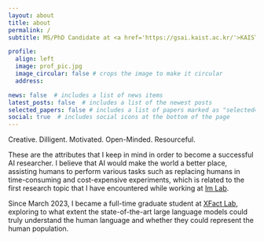 ```yaml
---
layout: about
title: about
permalink: /
subtitle: MS/PhD Candidate at <a href='https://gsai.kaist.ac.kr/'>KAIST AI</a>

profile:
  align: left
  image: prof_pic.jpg
  image_circular: false # crops the image to make it circular
  address: 

news: false  # includes a list of news items
latest_posts: false  # includes a list of the newest posts
selected_papers: false # includes a list of papers marked as "selected={true}"
social: true  # includes social icons at the bottom of the page
---
```


Creative. Dilligent. Motivated. Open-Minded. Resourceful.

These are the attributes that I keep in mind in order to become a successful AI researcher. I believe that AI would make the world a better place, assisting humans to perform various tasks such as replacing humans in time-consuming and cost-expensive experiments, which is related to the first research topic that I have encountered while working at <a href='https://imvisionlab.com/'>Im Lab</a>.

Since March 2023, I became a full-time graduate student at <a href='https://xfact.net/'>XFact Lab</a>, exploring to what extent the state-of-the-art large language models could truly understand the human language and whether they could represent the human population. 
